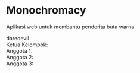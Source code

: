 # Monochromacy
Aplikasi web untuk membantu penderita buta warna

daredevil  
Ketua Kelompok:  
Anggota 1:  
Anggota 2:  
Anggota 3:  
